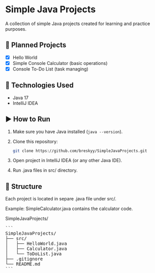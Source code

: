# Simple Java Projects

A collection of simple Java projects created for learning and practice purposes.

## 📝 Planned Projects

- [x] Hello World
- [x] Simple Console Calculator (basic operations)
- [x] Console To-Do List (task managing)

## 🧰 Technologies Used

- Java 17
- IntelliJ IDEA

## ▶️ How to Run

1. Make sure you have Java installed (`java --version`).
2. Clone this repository:

   ```bash
   git clone https://github.com/breskyy/SimpleJavaProjects.git
3. Open project in IntelliJ IDEA (or any other Java IDE).
4. Run .java files in src/ directory.

## 📁 Structure

Each project is located in separe .java file under src/.

Example: SimpleCalculator.java contains the calculator code.

SimpleJavaProjects/

<pre>
```
SimpleJavaProjects/
├── src/
│   ├── HelloWorld.java
│   ├── Calculator.java
│   └── ToDoList.java
├── .gitignore
└── README.md
```
</pre>

